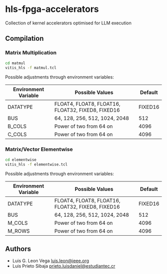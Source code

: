 # hls-fpga-accelerators

Collection of kernel accelerators optimised for LLM execution

## Compilation

### Matrix Multiplication

```bash
cd matmul
vitis_hls -f matmul.tcl
```

Possible adjustments through environment variables:

| Environment Variable | Possible Values | Default |
|----------------------|-----------------|---------|
| DATATYPE             | FLOAT4, FLOAT8, FLOAT16, FLOAT32, FIXED8, FIXED16 | FIXED16 |
| BUS             | 64, 128, 256, 512, 1024, 2048 | 512 |
| B_COLS             | Power of two from 64 on | 4096 |
| C_COLS             | Power of two from 64 on | 4096 |


### Matrix/Vector Elementwise

```bash
cd elementwise
vitis_hls -f elementwise.tcl
```

Possible adjustments through environment variables:

| Environment Variable | Possible Values | Default |
|----------------------|-----------------|---------|
| DATATYPE             | FLOAT4, FLOAT8, FLOAT16, FLOAT32, FIXED8, FIXED16 | FIXED16 |
| BUS             | 64, 128, 256, 512, 1024, 2048 | 512 |
| M_COLS             | Power of two from 64 on | 4096 |
| M_ROWS             | Power of two from 64 on | 4096 |

## Authors

* Luis G. Leon Vega <luis.leon@ieee.org>
* Luis Prieto Sibaja <prieto.luisdaniel@estudiantec.cr>
